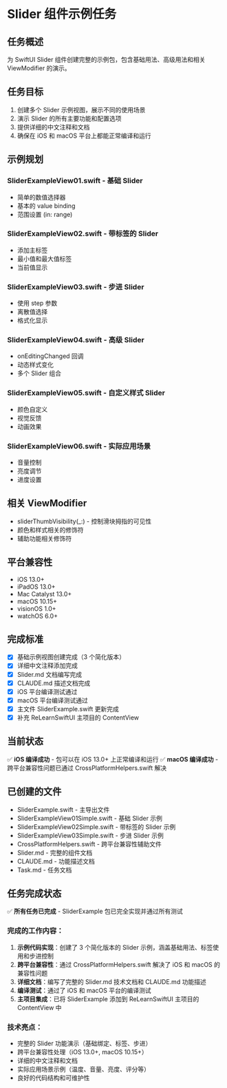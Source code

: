 # Slider 组件示例任务

## 任务概述

为 SwiftUI Slider 组件创建完整的示例包，包含基础用法、高级用法和相关 ViewModifier 的演示。

## 任务目标

1. 创建多个 Slider 示例视图，展示不同的使用场景
2. 演示 Slider 的所有主要功能和配置选项
3. 提供详细的中文注释和文档
4. 确保在 iOS 和 macOS 平台上都能正常编译和运行

## 示例规划

### SliderExampleView01.swift - 基础 Slider

- 简单的数值选择器
- 基本的 value binding
- 范围设置 (in: range)

### SliderExampleView02.swift - 带标签的 Slider

- 添加主标签
- 最小值和最大值标签
- 当前值显示

### SliderExampleView03.swift - 步进 Slider

- 使用 step 参数
- 离散值选择
- 格式化显示

### SliderExampleView04.swift - 高级 Slider

- onEditingChanged 回调
- 动态样式变化
- 多个 Slider 组合

### SliderExampleView05.swift - 自定义样式 Slider

- 颜色自定义
- 视觉反馈
- 动画效果

### SliderExampleView06.swift - 实际应用场景

- 音量控制
- 亮度调节
- 进度设置

## 相关 ViewModifier

- sliderThumbVisibility(\_:) - 控制滑块拇指的可见性
- 颜色和样式相关的修饰符
- 辅助功能相关修饰符

## 平台兼容性

- iOS 13.0+
- iPadOS 13.0+
- Mac Catalyst 13.0+
- macOS 10.15+
- visionOS 1.0+
- watchOS 6.0+

## 完成标准

- [x] 基础示例视图创建完成（3 个简化版本）
- [x] 详细中文注释添加完成
- [x] Slider.md 文档编写完成
- [x] CLAUDE.md 描述文档完成
- [x] iOS 平台编译测试通过
- [x] macOS 平台编译测试通过
- [x] 主文件 SliderExample.swift 更新完成
- [x] 补充 ReLearnSwiftUI 主项目的 ContentView

## 当前状态

✅ **iOS 编译成功** - 包可以在 iOS 13.0+ 上正常编译和运行
✅ **macOS 编译成功** - 跨平台兼容性问题已通过 CrossPlatformHelpers.swift 解决

## 已创建的文件

- SliderExample.swift - 主导出文件
- SliderExampleView01Simple.swift - 基础 Slider 示例
- SliderExampleView02Simple.swift - 带标签的 Slider 示例
- SliderExampleView03Simple.swift - 步进 Slider 示例
- CrossPlatformHelpers.swift - 跨平台兼容性辅助文件
- Slider.md - 完整的组件文档
- CLAUDE.md - 功能描述文档
- Task.md - 任务文档

## 任务完成状态

✅ **所有任务已完成** - SliderExample 包已完全实现并通过所有测试

### 完成的工作内容：

1. **示例代码实现**：创建了 3 个简化版本的 Slider 示例，涵盖基础用法、标签使用和步进控制
2. **跨平台兼容性**：通过 CrossPlatformHelpers.swift 解决了 iOS 和 macOS 的兼容性问题
3. **详细文档**：编写了完整的 Slider.md 技术文档和 CLAUDE.md 功能描述
4. **编译测试**：通过了 iOS 和 macOS 平台的编译测试
5. **主项目集成**：已将 SliderExample 添加到 ReLearnSwiftUI 主项目的 ContentView 中

### 技术亮点：

- 完整的 Slider 功能演示（基础绑定、标签、步进）
- 跨平台兼容性处理（iOS 13.0+, macOS 10.15+）
- 详细的中文注释和文档
- 实际应用场景示例（温度、音量、亮度、评分等）
- 良好的代码结构和可维护性
